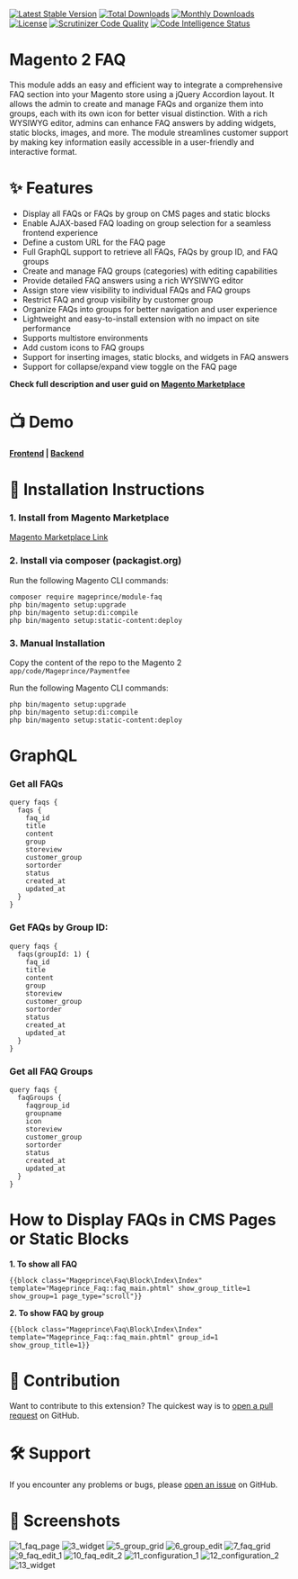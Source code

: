 [![Latest Stable Version](https://poser.pugx.org/mageprince/module-faq/v)](//packagist.org/packages/mageprince/module-faq)
[![Total Downloads](https://poser.pugx.org/mageprince/module-faq/downloads)](//packagist.org/packages/mageprince/module-faq)
[![Monthly Downloads](https://poser.pugx.org/mageprince/module-faq/d/monthly)](//packagist.org/packages/mageprince/module-faq)
[![License](https://poser.pugx.org/mageprince/module-faq/license)](//packagist.org/packages/mageprince/module-faq)
[![Scrutinizer Code Quality](https://scrutinizer-ci.com/g/mageprince/magento2-FAQ/badges/quality-score.png?b=master)](https://scrutinizer-ci.com/g/mageprince/magento2-FAQ/?branch=master)
[![Code Intelligence Status](https://scrutinizer-ci.com/g/mageprince/magento2-FAQ/badges/code-intelligence.svg?b=master)](https://scrutinizer-ci.com/code-intelligence)


# Magento 2 FAQ

This module adds an easy and efficient way to integrate a comprehensive FAQ section into your Magento store using a jQuery Accordion layout. It allows the admin to create and manage FAQs and organize them into groups, each with its own icon for better visual distinction. With a rich WYSIWYG editor, admins can enhance FAQ answers by adding widgets, static blocks, images, and more. The module streamlines customer support by making key information easily accessible in a user-friendly and interactive format.

# ✨ Features

- Display all FAQs or FAQs by group on CMS pages and static blocks
- Enable AJAX-based FAQ loading on group selection for a seamless frontend experience
- Define a custom URL for the FAQ page
- Full GraphQL support to retrieve all FAQs, FAQs by group ID, and FAQ groups
- Create and manage FAQ groups (categories) with editing capabilities
- Provide detailed FAQ answers using a rich WYSIWYG editor
- Assign store view visibility to individual FAQs and FAQ groups
- Restrict FAQ and group visibility by customer group
- Organize FAQs into groups for better navigation and user experience
- Lightweight and easy-to-install extension with no impact on site performance
- Supports multistore environments
- Add custom icons to FAQ groups
- Support for inserting images, static blocks, and widgets in FAQ answers
- Support for collapse/expand view toggle on the FAQ page

<b>Check full description and user guid on <a href="https://commercemarketplace.adobe.com/mageprince-module-faq.html">Magento Marketplace</a></b>

# 📺 Demo

<b><a href="https://demo.mageprince.com/faq/">Frontend</a>   |   <a href="https://demo.mageprince.com/admin">Backend</a></b>

# 🚀 Installation Instructions

### 1. Install from Magento Marketplace

[Magento Marketplace Link](https://commercemarketplace.adobe.com/mageprince-module-faq.html)

### 2. Install via composer (packagist.org)

Run the following Magento CLI commands:

```
composer require mageprince/module-faq
php bin/magento setup:upgrade
php bin/magento setup:di:compile
php bin/magento setup:static-content:deploy
```

### 3. Manual Installation

Copy the content of the repo to the Magento 2 `app/code/Mageprince/Paymentfee`

Run the following Magento CLI commands:
```
php bin/magento setup:upgrade
php bin/magento setup:di:compile
php bin/magento setup:static-content:deploy
```

# GraphQL

### Get all FAQs

    query faqs {
      faqs {
        faq_id
        title
        content
        group
        storeview
        customer_group
        sortorder
        status
        created_at
        updated_at
      }
    }
    
### Get FAQs by Group ID:

    query faqs {
      faqs(groupId: 1) {
        faq_id
        title
        content
        group
        storeview
        customer_group
        sortorder
        status
        created_at
        updated_at
      }
    }

### Get all FAQ Groups

    query faqs {
      faqGroups {
        faqgroup_id
        groupname
        icon
        storeview
        customer_group
        sortorder
        status
        created_at
        updated_at
      }
    }

# How to Display FAQs in CMS Pages or Static Blocks

<b>1. To show all FAQ</b>
```
{{block class="Mageprince\Faq\Block\Index\Index" template="Mageprince_Faq::faq_main.phtml" show_group_title=1 show_group=1 page_type="scroll"}}
```
<b>2. To show FAQ by group</b>
```
{{block class="Mageprince\Faq\Block\Index\Index" template="Mageprince_Faq::faq_main.phtml" group_id=1 show_group_title=1}}
```

# 🤝 Contribution

Want to contribute to this extension? The quickest way is to <a href="https://help.github.com/articles/about-pull-requests/">open a pull request</a> on GitHub.

# 🛠 Support

If you encounter any problems or bugs, please <a href="https://github.com/mageprince/magento2-FAQ/issues">open an issue</a> on GitHub.


# 📸 Screenshots

![1_faq_page](https://github.com/user-attachments/assets/c041d098-fea4-4cd4-aeb8-8907f6612554)
![3_widget](https://github.com/user-attachments/assets/909d8260-2f77-42e5-ad11-8c4a2d355e34)
![5_group_grid](https://github.com/user-attachments/assets/c2ba51ef-3542-4749-b502-26699a730bc7)
![6_group_edit](https://github.com/user-attachments/assets/59cb03e0-e0e3-430e-9bd5-de99f8c45255)
![7_faq_grid](https://github.com/user-attachments/assets/5b163a90-9994-4c77-a743-b43e8c6141c1)
![9_faq_edit_1](https://github.com/user-attachments/assets/a19091c6-11ca-43e1-84f8-85ed4722c9ed)
![10_faq_edit_2](https://github.com/user-attachments/assets/22e6308d-834d-4a8d-b868-83e765d0ba91)
![11_configuration_1](https://github.com/user-attachments/assets/4ead115b-8d76-4028-800e-7eebccc8df06)
![12_configuration_2](https://github.com/user-attachments/assets/43fe266b-a9cc-4bea-a42a-fac985d7741b)
![13_widget](https://github.com/user-attachments/assets/bffc21d2-629e-4de9-a28c-d73637071ac9)
